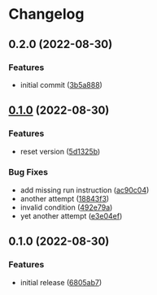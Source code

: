 # Changelog

## 0.2.0 (2022-08-30)


### Features

* initial commit ([3b5a888](https://github.com/nhedger/vue-headless-stepper/commit/3b5a8883b3a83a459574309a95e42a9e3f04bae5))

## [0.1.0](https://github.com/nhedger/vue-headless-stepper/compare/v0.1.0...v0.1.0) (2022-08-30)


### Features

* reset version ([5d1325b](https://github.com/nhedger/vue-headless-stepper/commit/5d1325ba000264ce84b58a39c1a678c707978ae4))


### Bug Fixes

* add missing run instruction ([ac90c04](https://github.com/nhedger/vue-headless-stepper/commit/ac90c04cef3527b62f4c275f530a891e043eaea6))
* another attempt ([18843f3](https://github.com/nhedger/vue-headless-stepper/commit/18843f38547128835a6a73e7d8b9b0f6f91eb7b2))
* invalid condition ([492e79a](https://github.com/nhedger/vue-headless-stepper/commit/492e79a368efb405f222d14f3e9e216955f4375b))
* yet another attempt ([e3e04ef](https://github.com/nhedger/vue-headless-stepper/commit/e3e04ef9056afdba57f053452f97b493da98651d))

## 0.1.0 (2022-08-30)


### Features

* initial release ([6805ab7](https://github.com/nhedger/vue-headless-stepper/commit/6805ab7ba681e1a099c45cde41a97dd53e3d2bde))
